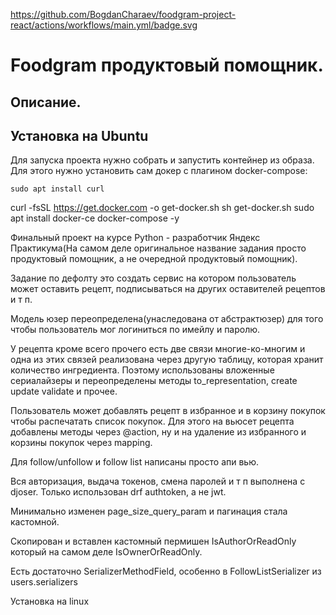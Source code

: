 https://github.com/BogdanCharaev/foodgram-project-react/actions/workflows/main.yml/badge.svg
# Foodgram продуктовый помощник.  

## Описание.



## Установка на Ubuntu

Для запуска проекта нужно собрать и запустить контейнер из образа. Для этого нужно установить сам докер с плагином docker-compose:

    sudo apt install curl
curl -fsSL https://get.docker.com -o get-docker.sh
sh get-docker.sh
    sudo apt install docker-ce docker-compose -y 




Финальный проект на курсе Python - разработчик Яндекс Практикума(На самом деле оригинальное название задания просто продуктовый помощник, а не очередной продуктовый помощник).

Задание по дефолту это создать сервис на котором пользователь может оставить рецепт, подписываться на других оставителей рецептов и т п.  


Модель юзер переопределена(унаследована от абстрактюзер) для того чтобы пользователь мог логиниться по имейлу и паролю.  


У рецепта кроме всего прочего есть две связи многие-ко-многим и одна из этих связей реализована через другую таблицу, которая хранит количество ингредиента.
Поэтому использованы вложенные сериалайзеры и переопределены методы to_representation, create update validate и прочее.  


Пользователь может добавлять рецепт в избранное и в корзину покупок чтобы распечатать список покупок. Для этого на вьюсет рецепта добавлены методы через @action, ну и на удаление из избранного и корзины покупок через mapping.  


Для follow/unfollow и follow list написаны просто апи вью.  


Вся авторизация, выдача токенов, смена паролей и т п выполнена с djoser. Только использован drf authtoken, а не jwt.  


Минимально изменен page_size_query_param и пагинация стала кастомной.  


Скопирован и вставлен кастомный пермишен  IsAuthorOrReadOnly который на самом деле IsOwnerOrReadOnly.  


Есть достаточно SerializerMethodField, особенно в FollowListSerializer из users.serializers  


Установка на linux





